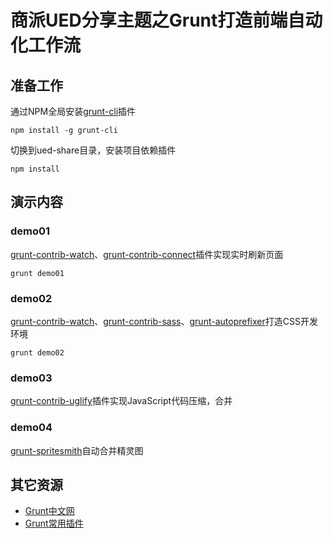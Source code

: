 # 商派UED分享主题之Grunt打造前端自动化工作流

## 准备工作

通过NPM全局安装[grunt-cli](https://github.com/gruntjs/grunt-cli)插件
```shell
npm install -g grunt-cli
```

切换到ued-share目录，安装项目依赖插件
```shell
npm install
```

## 演示内容

### demo01
[grunt-contrib-watch](https://github.com/gruntjs/grunt-contrib-watch)、[grunt-contrib-connect](https://github.com/gruntjs/grunt-contrib-connect)插件实现实时刷新页面

```shell
grunt demo01
```

### demo02
[grunt-contrib-watch](https://github.com/gruntjs/grunt-contrib-watch)、[grunt-contrib-sass](https://github.com/gruntjs/grunt-contrib-sass)、[grunt-autoprefixer](https://github.com/nDmitry/grunt-autoprefixer)打造CSS开发环境

```shell
grunt demo02
```

### demo03
[grunt-contrib-uglify](https://github.com/gruntjs/grunt-contrib-uglify)插件实现JavaScript代码压缩，合并

### demo04
[grunt-spritesmith](https://github.com/Ensighten/grunt-spritesmith)自动合并精灵图

## 其它资源
- [Grunt中文网](http://www.gruntjs.net/)
- [Grunt常用插件](http://www.zhihu.com/question/21917526)
